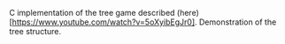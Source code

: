 C implementation of the tree game described (here)[https://www.youtube.com/watch?v=5oXyibEgJr0].
Demonstration of the tree structure.